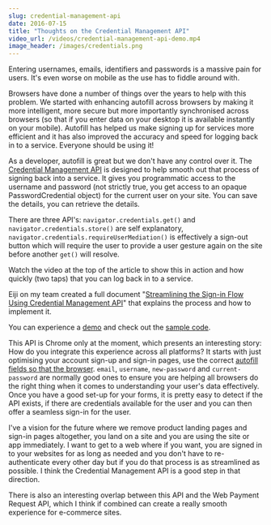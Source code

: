 ```yaml
---
slug: credential-management-api
date: 2016-07-15
title: "Thoughts on the Credential Management API"
video_url: /videos/credential-management-api-demo.mp4
image_header: /images/credentials.png
---
```

 
Entering usernames, emails, identifiers and passwords is a massive pain for users.  It's even
worse on mobile as the use has to fiddle around with.

Browsers have done a number of things over the years to help with this problem. We started with
enhancing autofill across browsers by making it more intelligent, more secure but more importantly
synchronised across browsers (so that if you enter data on your desktop it is available instantly
on your mobile). Autofill has helped us make signing up for services more efficient and it has
also improved the accuracy and speed for logging back in to a service.  Everyone should be using it!

As a developer, autofill is great but we don't have any control over it. The [Credential Management API](https://www.w3.org/TR/credential-management-1/) 
is designed to help smooth out that process of signing back into a service. It gives you
programmatic access to the username and password (not strictly true, you get access to an opaque PasswordCredential object)
 for the current user on your site. You can save the details, you can retrieve the details.

There are three API's: `navigator.credentials.get()` and `navigator.credentials.store()` are self explanatory,
`navigator.credentials.requireUserMediation()` is effectively a sign-out button which will require the user
to provide a user gesture again on the site before another `get()` will resolve.

Watch the video at the top of the article to show this in action and how quickly (two taps) that you can 
log back in to a service.

Eiji on my team created a full document "[Streamlining the Sign-in Flow Using Credential Management API](https://developers.google.com/web/updates/2016/04/credential-management-api?hl=en)"
that explains the process and how to implement it.

You can experience a [demo](https://credential-management-sample.appspot.com/) and check out the [sample code](https://github.com/GoogleChrome/credential-management-sample).

This API is Chrome only at the moment, which presents an interesting story: How do you integrate this experience
across all platforms?  It starts with just optimising your account sign-up and sign-in pages, use the
correct [autofill fields so that the browser](https://developers.google.com/web/fundamentals/design-and-ui/input/forms/label-and-name-inputs?hl=en#recommended-input-name-and-autocomplete-attribute-values).
`email`, `username`, `new-password` and `current-password` are normally good ones to ensure you are helping
all browsers do the right thing when it comes to understanding your user's data effectively. Once you have a good
set-up for your forms, it is pretty easy to detect if the API exists, if there are credentials available for the
user and you can then offer a seamless sign-in for the user.

I've a vision for the future where we remove product landing pages and sign-in pages altogether, you land on a site
and you are using the site or app immediately. I want to get to a web where if you want, you are signed in to your websites for as long as needed and you don't have
to re-authenticate every other day but if you do that process is as streamlined as possible. I think the
Credential Management API is a good step in that direction.

There is also an interesting overlap between this API and the Web Payment Request API, which I think
if combined can create a really smooth experience for e-commerce sites.
